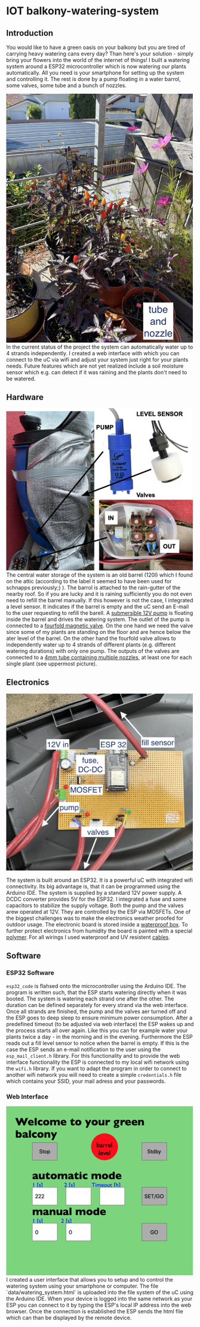 # IOT balkony-watering-system

## Introduction
You would like to have a green oasis on your balkony but you are tired of carrying heavy watering cans every day? Than here's your solution - simply bring your flowers into the world of the internet of things! I built a watering system around a ESP32 microcontroller which is now watering our plants automatically. All you need is your smartphone for setting up the system and controlling it. The rest is done by a pump floating in a water barrol, some valves, some tube and a bunch of nozzles.
<!--![This is an image](./pictures/happy_plants.JPG =250x250)-->
<img src="./pictures/happy_plants.JPG" width="500">
In the current status of the project the system can automatically water up to 4 strands independently. I created a web interface with which you can connect to the uC via wifi and adjust your system just right for your plants needs. 
Future features which are not yet realized include a soil moisture sensor which e.g. can detect if it was raining and the plants don't need to be watered.

## Hardware
<img src="./pictures/pump_barrel_valves.png" width="500">
The central water storage of the system is an old barrel (120l) which I found on the attic (according to the label it seemed to have been used for schnapps previously;) ). The barrol is attached to the rain-gutter of the nearby roof. So if you are lucky and it is raining sufficiently you do not even need to refill the barrel manually. If this however is not the case, I integrated a level sensor. It indicates if the barrel is empty and the uC send an E-mail to the user requesting to refill the barell. 
A <a href="https://www.amazon.de/gp/product/B001CV02U4/ref=ppx_yo_dt_b_asin_title_o09_s00?ie=UTF8&psc=1/" target="_blank">submersible 12V pump</a> is floating inside the barrel and drives the watering system.
The outlet of the pump is connected to a <a href="https://www.amazon.de/gp/product/B07VG6VLL6/ref=ppx_yo_dt_b_asin_title_o01_s00?ie=UTF8&psc=1" target="_blank">fourfold magnetic valve</a>. On the one hand we need the valve since some of my plants are standing on the floor and are hence below the ater level of the barrel. On the other hand the fourfold valve allows to independently water up to 4 strands of different plants (e.g. different watering durations) with only one pump. 
The outputs of the valves are connected to a <a href="https://www.amazon.de/gp/product/B07GGVJRF9/ref=ppx_yo_dt_b_asin_title_o09_s01?ie=UTF8&psc=1" target="_blank">4mm tube containing multiple nozzles</a>, at least one for each single plant (see uppermost picture). 

## Electronics

<img src="./pictures/hardware.jpg" width="500">

The system is built around an ESP32. It is a powerful uC with integrated wifi connectivity. Its big advantage is, that it can be programmed using the Arduino IDE. The system is supplied by a standard 12V power supply. A DCDC converter provides 5V for the ESP32. I integrated a fuse and some capacitors to stabilize the supply voltage.
Both the pump and the valves arew operated at 12V. They are controlled by the ESP via MOSFETs.
One of the biggest challenges was to make the electronics weather proofed for outdoor usage. The electronic board is stored inside a <a href="https://www.amazon.de/gp/product/B07F937V5M/ref=ppx_yo_dt_b_asin_title_o05_s00?ie=UTF8&psc=1" target="_blank">waterproof box</a>. To further protect electronics from humidity the board is painted with a special <a href="https://www.conrad.de/de/p/kontakt-chemie-plastik-70-74309-aa-isolier-und-schutzlack-200-ml-813621.html" target="_blank">polymer</a>. For all wirings I used waterproof and UV resistent <a href="https://www.conrad.de/de/p/faber-kabel-030676-litze-sihf-j-3-x-1-mm-rot-meterware-1499131.html" target="_blank">cables</a>.

## Software

### ESP32 Software

`esp32_code` is flahsed onto the microcontroller using the Arduino IDE. The program is written such, that the ESP starts watering directly when it was booted. 
The system is watering each strand one after the other. The duration can be defined separately for every strand via the web interface. Once all strands are finished, the pump and the valves aer turned off and the ESP goes to deep sleep to ensure minimum power consumption. After a predefined timeout (to be adjusted via web interface) the ESP wakes up and the process starts all over again. Like this you can for example water your plants twice a day - in the morning and in the evening. 
Furthermore the ESP reads out a fill level sensor to notice when the barrel is empty. If this is the case the ESP sends an e-mail notification to the user using the `esp_mail_client.h` library. For this functionality and to provide the web interface functionality the ESP is connected to my local wifi network using the `wifi.h` library. If you want to adapt the program in order to connect to another wifi network you will need to create a simple `credentials.h` file which contains your SSID, your mail adress and your passwords. 

### Web Interface
<img src="./pictures/screenshot_user_interface.png" width="500">
I created a user interface that allows you to setup and to control the watering system using your smartphone or computer. The file `data/watering_system.html` is uploaded into the file system of the uC using the Arduino IDE. When your device is logged into the same network as your ESP you can connect to it by typing the ESP's local IP address into the web browser. Once the connection is established the ESP sends the html file which can than be displayed by the remote device. 

